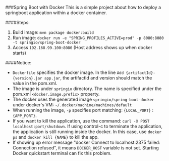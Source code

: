 ###Spring Boot with Docker
This is a simple project about how to deploy a springboot application within a docker container.

####Steps: 
  1. Build image: `mvn package docker:build`
  2.  Run image: `docker run -e "SPRING_PROFILES_ACTIVE=prod" -p 8080:8080 -t springio/spring-boot-docker`
  3. Access `192.168.99.100:8080` (Host address shows up when docker starts)

####Notice: 
* `Dockerfile` specifies the docker image. In the line `Add {artifactId}-{version}.jar app.jar`, the artifactId and version should match the value in the pom.xml.
* The image is under `springio` directory. The name is specified under the pom.xml `<docker.image.prefix>` property.
* The docker uses the generated image `springio/spring-boot-docker` under docker's VM: `~/.docker/machine/machines/default`
* When running the image, `-p` specifies port matching: `{LOCAL_PORT}` : `{APP_PORT}`.
* If you want to kill the application, use the command: `curl -X POST localhost:port/shutdown`. If using control-c to terminate the application, the application is still running inside the docker. In this case, use `docker ps` and `docker kill {NAME}` to kill the app.  
* If showing up error message "docker Connect to localhost:2375 failed: Connection refused", it means `DOCKER_HOST` variable is not set. Starting Docker quickstart terminal can fix this problem. 
